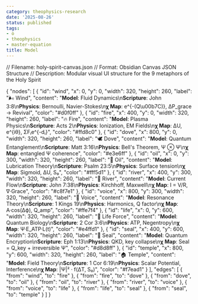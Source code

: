 ```yaml
---
category: theophysics-research
date: '2025-08-26'
status: published
tags:
- o
- theophysics
- master-equation
title: Model
---
```


// Filename: holy-spirit-canvas.json
// Format: Obsidian Canvas JSON Structure
// Description: Modular visual UI structure for the 9 metaphors of the Holy Spirit

{
  "nodes": [
    {
      "id": "wind",
      "x": 0,
      "y": 0,
      "width": 320,
      "height": 260,
      "label": "🌬️ Wind",
      "content": "**Model**: Fluid Dynamics\n**Scripture**: John 3:8\n**Physics**: Bernoulli, Navier-Stokes\n**χ Map**: e^{-(Q\u00b7C)}, ΔP_grace → Revival",
      "color": "#d0f0ff"
    },
    {
      "id": "fire",
      "x": 400,
      "y": 0,
      "width": 320,
      "height": 260,
      "label": "🔥 Fire",
      "content": "**Model**: Plasma Physics\n**Scripture**: Acts 2\n**Physics**: Ionization, EM Fields\n**χ Map**: ΔU, e^{iθ}, ΣFᵢe^{-dᵢ}",
      "color": "#ffd8c0"
    },
    {
      "id": "dove",
      "x": 800,
      "y": 0,
      "width": 320,
      "height": 260,
      "label": "🕊️ Dove",
      "content": "**Model**: Quantum Entanglement\n**Scripture**: Matt 3:16\n**Physics**: Bell's Theorem, Ψ ⊗ Ψ\n**χ Map**: entangled Ψ coherence",
      "color": "#e3e6ff"
    },
    {
      "id": "oil",
      "x": 0,
      "y": 300,
      "width": 320,
      "height": 260,
      "label": "💎 Oil",
      "content": "**Model**: Lubrication Theory\n**Scripture**: Psalm 23:5\n**Physics**: Surface tension\n**χ Map**: Sigmoid, ΔU, S₀",
      "color": "#fff5d1"
    },
    {
      "id": "river",
      "x": 400,
      "y": 300,
      "width": 320,
      "height": 260,
      "label": "🌊 River",
      "content": "**Model**: Current Flow\n**Scripture**: John 7:38\n**Physics**: Kirchhoff, Maxwell\n**χ Map**: I = V/R, ∇·Grace",
      "color": "#c8f7e1"
    },
    {
      "id": "voice",
      "x": 800,
      "y": 300,
      "width": 320,
      "height": 260,
      "label": "🎼 Voice",
      "content": "**Model**: Resonance Theory\n**Scripture**: 1 Kings 19\n**Physics**: Harmonics, Q factor\n**χ Map**: A·cos(Δϕ), Q_amp",
      "color": "#ffe7f4"
    },
    {
      "id": "life",
      "x": 0,
      "y": 600,
      "width": 320,
      "height": 260,
      "label": "🌱 Life Force",
      "content": "**Model**: Quantum Biology\n**Scripture**: 2 Cor 3:6\n**Physics**: ATP, Negentropy\n**χ Map**: Ψ·E_ATP·L(t)",
      "color": "#e4ffd1"
    },
    {
      "id": "seal",
      "x": 400,
      "y": 600,
      "width": 320,
      "height": 260,
      "label": "🔗 Seal",
      "content": "**Model**: Quantum Encryption\n**Scripture**: Eph 1:13\n**Physics**: QKD, key collapse\n**χ Map**: Seal = Q_key + irreversible Ψ",
      "color": "#d8d8ff"
    },
    {
      "id": "temple",
      "x": 800,
      "y": 600,
      "width": 320,
      "height": 260,
      "label": "🏠 Temple",
      "content": "**Model**: Field Theory\n**Scripture**: 1 Cor 6:19\n**Physics**: Scalar Potential, Interference\n**χ Map**: |Ψ|² · f(ΔT, S₀)",
      "color": "#f7ead1"
    }
  ],
  "edges": [
    { "from": "wind", "to": "fire" },
    { "from": "fire", "to": "dove" },
    { "from": "dove", "to": "oil" },
    { "from": "oil", "to": "river" },
    { "from": "river", "to": "voice" },
    { "from": "voice", "to": "life" },
    { "from": "life", "to": "seal" },
    { "from": "seal", "to": "temple" }
  ]
}
